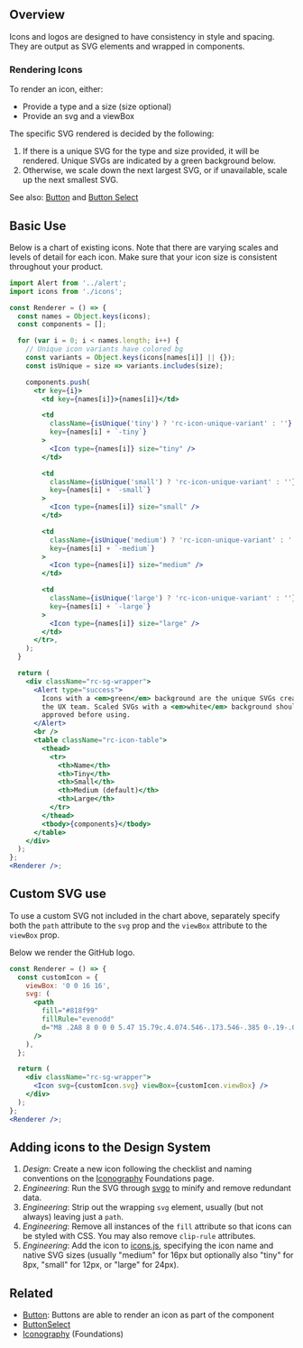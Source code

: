## Overview

Icons and logos are designed to have consistency in style and spacing. They are output as SVG elements and wrapped in components.

### Rendering Icons

To render an icon, either:

- Provide a type and a size (size optional)
- Provide an svg and a viewBox

The specific SVG rendered is decided by the following:

1. If there is a unique SVG for the type and size provided, it will be rendered. Unique SVGs are indicated by a green background below.
2. Otherwise, we scale down the next largest SVG, or if unavailable, scale up the next smallest SVG.

See also: [Button](#/React%20Components/Button) and [Button Select](#/React%20Components/ButtonSelect)

## Basic Use

Below is a chart of existing icons. Note that there are varying scales and levels of detail for each icon. Make sure that your icon size is consistent throughout your product.

```jsx
import Alert from '../alert';
import icons from './icons';

const Renderer = () => {
  const names = Object.keys(icons);
  const components = [];

  for (var i = 0; i < names.length; i++) {
    // Unique icon variants have colored bg
    const variants = Object.keys(icons[names[i]] || {});
    const isUnique = size => variants.includes(size);

    components.push(
      <tr key={i}>
        <td key={names[i]}>{names[i]}</td>

        <td
          className={isUnique('tiny') ? 'rc-icon-unique-variant' : ''}
          key={names[i] + `-tiny`}
        >
          <Icon type={names[i]} size="tiny" />
        </td>

        <td
          className={isUnique('small') ? 'rc-icon-unique-variant' : ''}
          key={names[i] + `-small`}
        >
          <Icon type={names[i]} size="small" />
        </td>

        <td
          className={isUnique('medium') ? 'rc-icon-unique-variant' : ''}
          key={names[i] + `-medium`}
        >
          <Icon type={names[i]} size="medium" />
        </td>

        <td
          className={isUnique('large') ? 'rc-icon-unique-variant' : ''}
          key={names[i] + `-large`}
        >
          <Icon type={names[i]} size="large" />
        </td>
      </tr>,
    );
  }

  return (
    <div className="rc-sg-wrapper">
      <Alert type="success">
        Icons with a <em>green</em> background are the unique SVGs created by
        the UX team. Scaled SVGs with a <em>white</em> background should be
        approved before using.
      </Alert>
      <br />
      <table className="rc-icon-table">
        <thead>
          <tr>
            <th>Name</th>
            <th>Tiny</th>
            <th>Small</th>
            <th>Medium (default)</th>
            <th>Large</th>
          </tr>
        </thead>
        <tbody>{components}</tbody>
      </table>
    </div>
  );
};
<Renderer />;
```

## Custom SVG use

To use a custom SVG not included in the chart above, separately specify both the `path` attribute to the `svg` prop and the `viewBox` attribute to the `viewBox` prop.

Below we render the GitHub logo.

```jsx
const Renderer = () => {
  const customIcon = {
    viewBox: '0 0 16 16',
    svg: (
      <path
        fill="#818f99"
        fillRule="evenodd"
        d="M8 .2A8 8 0 0 0 5.47 15.79c.4.074.546-.173.546-.385 0-.19-.007-.693-.01-1.36-2.226.483-2.695-1.073-2.695-1.073-.364-.924-.889-1.17-.889-1.17-.726-.496.055-.486.055-.486.803.056 1.226.824 1.226.824.713 1.222 1.872.87 2.328.665.073-.517.279-.87.508-1.07-1.777-.201-3.644-.888-3.644-3.953 0-.874.312-1.588.823-2.147-.082-.202-.357-1.016.078-2.117 0 0 .672-.215 2.2.82A7.662 7.662 0 0 1 8 4.068c.68.004 1.364.092 2.003.27 1.527-1.035 2.198-.82 2.198-.82.436 1.101.162 1.915.08 2.117.512.56.822 1.273.822 2.147 0 3.073-1.87 3.75-3.653 3.947.287.247.543.735.543 1.482 0 1.069-.01 1.932-.01 2.194 0 .214.144.463.55.385A8 8 0 0 0 8 .2"
      />
    ),
  };

  return (
    <div className="rc-sg-wrapper">
      <Icon svg={customIcon.svg} viewBox={customIcon.viewBox} />
    </div>
  );
};
<Renderer />;
```

## Adding icons to the Design System

1. _Design_: Create a new icon following the checklist and naming conventions on the [Iconography](#/Foundations/Iconography) Foundations page.
2. _Engineering_: Run the SVG through [svgo](https://github.com/svg/svgo) to minify and remove redundant data.
3. _Engineering_: Strip out the wrapping `svg` element, usually (but not always) leaving just a `path`.
4. _Engineering_: Remove all instances of the `fill` attribute so that icons can be styled with CSS. You may also remove `clip-rule` attributes.
5. _Engineering_: Add the icon to [icons.js](https://github.com/puppetlabs/design-system/blob/master/packages/react-components/source/react/library/icon/icons.js), specifying the icon name and native SVG sizes (usually "medium" for 16px but optionally also "tiny" for 8px, "small" for 12px, or "large" for 24px).

## Related

- [Button](#/React%20Components/Button): Buttons are able to render an icon as part of the component
- [ButtonSelect](#/React%20Components/ButtonSelect)
- [Iconography](#/Foundations/Iconography) (Foundations)
